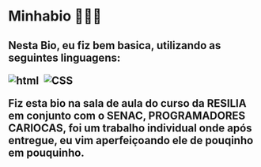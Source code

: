 # Minhabio 🧑🏾‍💻 
<h2>Nesta Bio, eu fiz bem basica, utilizando as seguintes linguagens: <p>

![html](https://img.shields.io/badge/HTML-239120?style=for-the-badge&logo=html5&logoColor=white)&nbsp;
![CSS](https://img.shields.io/badge/CSS-239120?&style=for-the-badge&logo=css3&logoColor=white)&nbsp;

Fiz esta bio na sala de aula do curso da RESILIA em conjunto com o SENAC, PROGRAMADORES CARIOCAS, foi um trabalho individual onde após entregue, eu vim aperfeiçoando ele de pouqinho em pouquinho.</h2>
